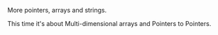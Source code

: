 More pointers, arrays and strings.

This time it's about Multi-dimensional arrays and Pointers to Pointers.
